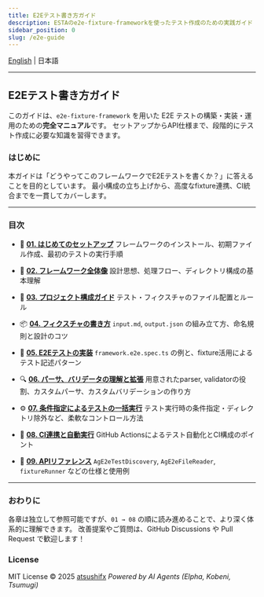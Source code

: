 ```yaml
---
title: E2Eテスト書き方ガイド
description: ESTAのe2e-fixture-frameworkを使ったテスト作成のための実践ガイド
sidebar_position: 0
slug: /e2e-guide
---
```


[English](README.md) | 日本語

---

## E2Eテスト書き方ガイド

このガイドは、`e2e-fixture-framework` を用いた E2E テストの構築・実装・運用のための**完全マニュアル**です。
セットアップからAPI仕様まで、段階的にテスト作成に必要な知識を習得できます。

### はじめに

本ガイドは「どうやってこのフレームワークでE2Eテストを書くか？」に答えることを目的としています。
最小構成の立ち上げから、高度なfixture連携、CI統合までを一貫してカバーします。

---

### 目次

- 🚀 [**01. はじめてのセットアップ**](01-getting-started.ja.md)
  フレームワークのインストール、初期ファイル作成、最初のテストの実行手順

- 🧭 [**02. フレームワーク全体像**](02-overview.ja.md)
  設計思想、処理フロー、ディレクトリ構成の基本理解

- 🧩 [**03. プロジェクト構成ガイド**](03-project-structure.ja.md)
  テスト・フィクスチャのファイル配置とルール

- 📦 [**04. フィクスチャの書き方**](04-writing-fixtures.ja.md)
  `input.md`, `output.json` の組み立て方、命名規則と設計のコツ

- 🧪 [**05. E2Eテストの実装**](05-writing-e2e-tests.ja.md)
  `framework.e2e.spec.ts` の例と、fixture活用によるテスト記述パターン

- 🔍 [**06. パーサ、バリデータの理解と拡張**](06-parsers-and-vlidators.ja.md)
  用意されたparser, validatorの役割、カスタムパーサ、カスタムバリデーションの作り方

- ⚙️ [**07. 条件指定によるテストの一括実行**](07-run-tests-with-options.ja.md)
  テスト実行時の条件指定・ディレクトリ除外など、柔軟なコントロール方法

- 🔄 [**08. CI連携と自動実行**](08-ci-integration.ja.md)
  GitHub Actionsによるテスト自動化とCI構成のポイント

- 📘 [**09. APIリファレンス**](09-api-reference.ja.md)
  `AgE2eTestDiscovery`, `AgE2eFileReader`, `fixtureRunner` などの仕様と使用例

---

### おわりに

各章は独立して参照可能ですが、`01 → 08` の順に読み進めることで、より深く体系的に理解できます。
改善提案やご質問は、GitHub Discussions や Pull Request で歓迎します！

### License

MIT License
© 2025 [atsushifx](https://github.com/atsushifx)
*Powered by AI Agents (Elpha, Kobeni, Tsumugi)*
